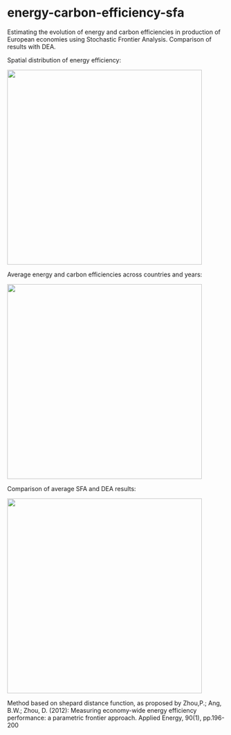 # energy-carbon-efficiency-sfa
Estimating the evolution of energy and carbon efficiencies in production of European economies using Stochastic Frontier Analysis. Comparison of results with DEA.

Spatial distribution of energy efficiency:

<img src="https://user-images.githubusercontent.com/70534743/229477705-312bcce2-605d-4fa3-946c-6451d05b093e.png" width="450">

Average energy and carbon efficiencies across countries and years:

<img src="https://user-images.githubusercontent.com/70534743/229477698-bb103415-29b4-4674-a502-bd6b3bf40e53.png" width="450">

Comparison of average SFA and DEA results:

<img src="https://user-images.githubusercontent.com/70534743/229477709-75b9ba25-6ce8-49b1-8692-7cba5fc52f8d.png" width="450">


Method based on shepard distance function, as proposed by Zhou,P.; Ang, B.W.; Zhou, D. (2012): Measuring economy-wide energy efficiency performance: a parametric frontier approach. Applied Energy, 90(1), pp.196-200

